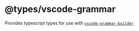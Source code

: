 # @types/vscode-grammar

Provides typescript types for use with
[`vscode-grammar-builder`](https://github.com/noxabellus/vscode-grammar-builder)
